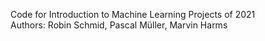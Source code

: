 Code for Introduction to Machine Learning Projects of 2021\
Authors: Robin Schmid, Pascal Müller, Marvin Harms
